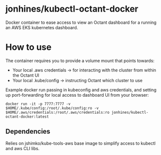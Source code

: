 # jonhines/kubectl-octant-docker

Docker container to ease access to view an Octant dashboard for a running an AWS EKS kubernetes dashboard.  

# How to use
The container requires you to provide a volume mount that points towards:
* Your local .aws credentials -> for interacting with the cluster from within the Octant UI
* Your local .kube/config -> instructing Octant which cluster to use

Example docker run passing in kubeconfig and aws credentials, and setting up port-forwarding for local access to dashboard UI from your browser:

`docker run -it -p 7777:7777 -v $HOME/.kube/config:/root/.kube/config:ro -v $HOME/.aws/credentials:/root/.aws/credentials:ro jonhines/kubectl-octant-docker:latest`

## Dependencies
Relies on jshimko/kube-tools-aws base image to simplify access to kubectl and aws CLI libs.
